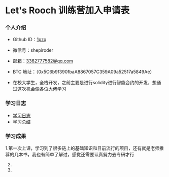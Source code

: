 # Let's Rooch 训练营加入申请表

### 个人介绍

* Github ID：[1pzq](https://github.com/1pzq)

* 微信号：shepiroder

* 邮箱：3362777582@qq.com

* BTC 地址：（0x5C6b9f390fbaA8867057C359A09a52517a5849Ae）

* 在校大学生，全栈开发，之前主要是进行solidity进行智能合约的开发，想通过这次机会像各位大佬学习

### 学习日志

- [学习日志](journal.md)
- [学习总结](summary.md)

### 学习成果

1.第一次上课，学习到了很多链上的基础知识和目前流行的项目，还有就是老师推荐的几本书，我也有简单了解过，感觉还需要认真努力去专研才行

2.

3.
